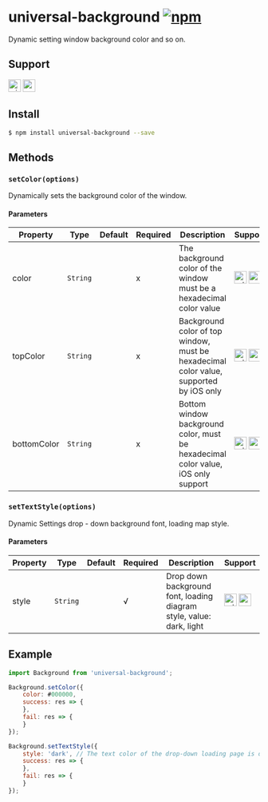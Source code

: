 # universal-background [![npm](https://img.shields.io/npm/v/universal-background.svg)](https://www.npmjs.com/package/universal-background)

Dynamic setting window background color and so on.

## Support
<img alt="miniApp" src="https://gw.alicdn.com/tfs/TB1bBpmbRCw3KVjSZFuXXcAOpXa-200-200.svg" width="25px" height="25px" /> <img alt="wechatMiniprogram" src="https://img.alicdn.com/tfs/TB1slcYdxv1gK0jSZFFXXb0sXXa-200-200.svg" width="25px" height="25px">

## Install

```bash
$ npm install universal-background --save
```

## Methods

### `setColor(options)`

Dynamically sets the background color of the window.

#### Parameters
| Property    | Type     | Default | Required | Description            | Support                                 |
| ----------- | -------- | ------- | -------- | ---------------------- | --------------------------------------- |
| color       | `String` |         | x    | The background color of the window must be a hexadecimal color value | <img alt="miniApp" src="https://gw.alicdn.com/tfs/TB1bBpmbRCw3KVjSZFuXXcAOpXa-200-200.svg" width="25px" height="25px" /> <img alt="wechatMiniprogram" src="https://img.alicdn.com/tfs/TB1slcYdxv1gK0jSZFFXXb0sXXa-200-200.svg" width="25px" height="25px"> |
| topColor    | `String` |         | x    | Background color of top window, must be hexadecimal color value, supported by iOS only | <img alt="miniApp" src="https://gw.alicdn.com/tfs/TB1bBpmbRCw3KVjSZFuXXcAOpXa-200-200.svg" width="25px" height="25px" /> <img alt="wechatMiniprogram" src="https://img.alicdn.com/tfs/TB1slcYdxv1gK0jSZFFXXb0sXXa-200-200.svg" width="25px" height="25px"> |
| bottomColor | `String` |         | x    |Bottom window background color, must be hexadecimal color value, iOS only support| <img alt="miniApp" src="https://gw.alicdn.com/tfs/TB1bBpmbRCw3KVjSZFuXXcAOpXa-200-200.svg" width="25px" height="25px" /> <img alt="wechatMiniprogram" src="https://img.alicdn.com/tfs/TB1slcYdxv1gK0jSZFFXXb0sXXa-200-200.svg" width="25px" height="25px"> |

### `setTextStyle(options)`

Dynamic Settings drop - down background font, loading map style.

#### Parameters
| Property    | Type     | Default | Required | Description            | Support                                 |
| ----------- | -------- | ------- | -------- | ---------------------- | --------------------------------------- |
| style       | `String` |         | √    | Drop down background font, loading diagram style, value: dark, light | <img alt="miniApp" src="https://gw.alicdn.com/tfs/TB1bBpmbRCw3KVjSZFuXXcAOpXa-200-200.svg" width="25px" height="25px" /> <img alt="wechatMiniprogram" src="https://img.alicdn.com/tfs/TB1slcYdxv1gK0jSZFFXXb0sXXa-200-200.svg" width="25px" height="25px"> |

## Example

```js
import Background from 'universal-background';

Background.setColor({
    color: #000000,
    success: res => {
    },
    fail: res => {
    }
});

Background.setTextStyle({
    style: 'dark', // The text color of the drop-down loading page is dark
    success: res => {
    },
    fail: res => {
    }
});

```


